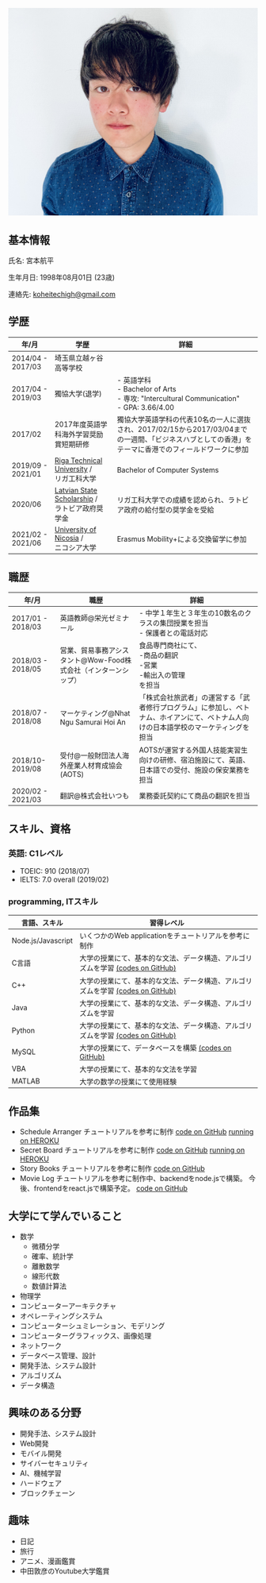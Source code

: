 ![myPic](myPic.jpg)

## 基本情報

氏名: 宮本航平

生年月日:  1998年08月01日 (23歳)

連絡先: koheitechigh@gmail.com

## 学歴

| 年/月 | 学歴 | 詳細 |
| -- | -- | -- |
| 2014/04 - 2017/03 | 埼玉県立越ヶ谷高等学校 |  |
| 2017/04 - 2019/03 | 獨協大学(退学) | - 英語学科<br>- Bachelor of Arts<br>- 専攻: "Intercultural Communication"<br>- GPA: 3.66/4.00|
| 2017/02 | 2017年度英語学科海外学習奨励賞短期研修 | 獨協大学英語学科の代表10名の一人に選抜され、2017/02/15から2017/03/04までの一週間、「ビジネスハブとしての香港」をテーマに香港でのフィールドワークに参加|
| 2019/09 - 2021/01 | [Riga Technical University](https://www.rtu.lv/en) /<br>リガ工科大学 | Bachelor of Computer Systems |
| 2020/06 | [Latvian State Scholarship](https://www.viaa.gov.lv/en/latvian-state-scholarships) /<br>ラトビア政府奨学金  | リガ工科大学での成績を認められ、ラトビア政府の給付型の奨学金を受給 |
| 2021/02 - 2021/06 | [University of Nicosia](https://www.unic.ac.cy/) /<br> ニコシア大学 | Erasmus Mobility+による交換留学に参加 |

## 職歴

| 年/月 | 職歴 | 詳細 |
| -- | -- | -- |
| 2017/01 - 2018/03 | 英語教師@栄光ゼミナール | - 中学１年生と３年生の10数名のクラスの集団授業を担当<br>- 保護者との電話対応
| 2018/03 - 2018/05 | 営業、貿易事務アシスタント@Wow-Food株式会社（インターンシップ） | 食品専門商社にて、<br>-商品の翻訳<br>-営業<br>-輸出入の管理<br>を担当
| 2018/07 - 2018/08 | マーケティング@Nhat Ngu Samurai Hoi An | 「株式会社旅武者」の運営する「武者修行プログラム」に参加し、ベトナム、ホイアンにて、ベトナム人向けの日本語学校のマーケティングを担当 |
| 2018/10-2019/08 | 受付@一般財団法人海外産業人材育成協会(AOTS) | AOTSが運営する外国人技能実習生向けの研修、宿泊施設にて、英語、日本語での受付、施設の保安業務を担当 |
| 2020/02 - 2021/03 |翻訳@株式会社いつも | 業務委託契約にて商品の翻訳を担当 |


## スキル、資格

### 英語: C1レベル
- TOEIC: 910 (2018/07)
- IELTS: 7.0 overall (2019/02)

### programming, ITスキル
| 言語、スキル | 習得レベル |
| -- | -- |
| Node.js/Javascript | いくつかのWeb applicationをチュートリアルを参考に制作|
| C言語 | 大学の授業にて、基本的な文法、データ構造、アルゴリズムを学習 [(codes on GitHub)](https://github.com/koheitech/my-university-study/tree/main/C-lang)|
| C++ | 大学の授業にて、基本的な文法、データ構造、アルゴリズムを学習 [(codes on GitHub)](https://github.com/koheitech/my-university-study/tree/main/C%2B%2B)|
| Java | 大学の授業にて、基本的な文法、データ構造、アルゴリズムを学習|
| Python | 大学の授業にて、基本的な文法、データ構造、アルゴリズムを学習 [(codes on GitHub)](https://github.com/koheitech/my-university-study/tree/main/Python)|
| MySQL | 大学の授業にて、データベースを構築 [(codes on GitHub)](https://github.com/koheitech/my-university-study/tree/main/Database-design-mySQL)|
| VBA | 大学の授業にて、基本的な文法を学習 |
| MATLAB | 大学の数学の授業にて使用経験|

## 作品集

- Schedule Arranger
  チュートリアルを参考に制作
  [code on GitHub](https://github.com/koheitech/ScheduleArranger)
  [running on HEROKU](https://my-schedule-arranger.herokuapp.com/)
- Secret Board
  チュートリアルを参考に制作
  [code on GitHub](https://github.com/koheitech/SecretBoard)
  [running on HEROKU](https://my-secret-board.herokuapp.com/)
- Story Books
  チュートリアルを参考に制作
  [code on GitHub](https://github.com/koheitech/StoryBooks)
- Movie Log
  チュートリアルを参考に制作中、backendをnode.jsで構築。
  今後、frontendをreact.jsで構築予定。
  [code on GitHub](https://github.com/koheitech/MovieLog)

## 大学にて学んでいること
- 数学
  - 微積分学
  - 確率、統計学
  - 離散数学
  - 線形代数
  - 数値計算法
- 物理学
- コンピューターアーキテクチャ
- オペレーティングシステム
- コンピューターシュミレーション、モデリング
- コンピューターグラフィックス、画像処理
- ネットワーク
- データベース管理、設計
- 開発手法、システム設計
- アルゴリズム
- データ構造

## 興味のある分野
- 開発手法、システム設計
- Web開発
- モバイル開発
- サイバーセキュリティ
- AI、機械学習
- ハードウェア
- ブロックチェーン


## 趣味
- 日記
- 旅行
- アニメ、漫画鑑賞
- 中田敦彦のYoutube大学鑑賞
